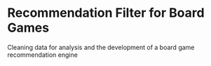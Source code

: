 # Recommendation Filter for Board Games

Cleaning data for analysis and the development of a board game recommendation engine

